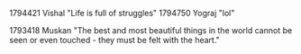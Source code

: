 
1794421  Vishal "Life is full of struggles"
1794750 Yograj "lol"

1793418 Muskan "The best and most beautiful things in the world cannot be seen or even touched - they must be felt with the heart."

